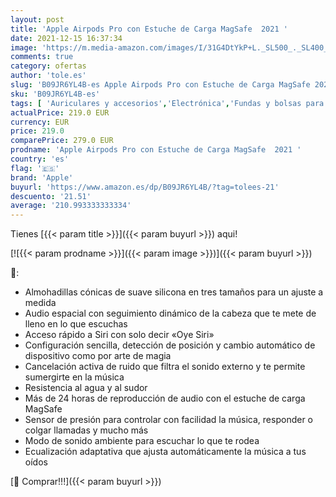```yaml
---
layout: post
title: 'Apple Airpods Pro con Estuche de Carga MagSafe  2021 '
date: 2021-12-15 16:37:34
image: 'https://m.media-amazon.com/images/I/31G4DtYkP+L._SL500_._SL400_.jpg'
comments: true
category: ofertas
author: 'tole.es'
slug: 'B09JR6YL4B-es Apple Airpods Pro con Estuche de Carga MagSafe 2021'
sku: 'B09JR6YL4B-es'
tags: [ 'Auriculares y accesorios','Electrónica','Fundas y bolsas para auriculares','apple', ]
actualPrice: 219.0 EUR
currency: EUR
price: 219.0
comparePrice: 279.0 EUR
prodname: 'Apple Airpods Pro con Estuche de Carga MagSafe  2021 '
country: 'es'
flag: '🇪🇸'
brand: 'Apple'
buyurl: 'https://www.amazon.es/dp/B09JR6YL4B/?tag=tolees-21'
descuento: '21.51'
average: '210.993333333334'
---
```


Tienes [{{< param title >}}]({{< param buyurl >}}) aqui!

[![{{< param prodname >}}]({{< param image >}})]({{< param buyurl >}})

🔎:

- Almohadillas cónicas de suave silicona en tres tamaños para un ajuste a medida
- Audio espacial con seguimiento dinámico de la cabeza que te mete de lleno en lo que escuchas
- Acceso rápido a Siri con solo decir «Oye Siri»
- Configuración sencilla, detección de posición y cambio automático de dispositivo como por arte de magia
- Cancelación activa de ruido que filtra el sonido externo y te permite sumergirte en la música
- Resistencia al agua y al sudor
- Más de 24 horas de reproducción de audio con el estuche de carga MagSafe
- Sensor de presión para controlar con facilidad la música, responder o colgar llamadas y mucho más
- Modo de sonido ambiente para escuchar lo que te rodea
- Ecualización adaptativa que ajusta automáticamente la música a tus oídos

[🛒 Comprar!!!]({{< param buyurl >}})
